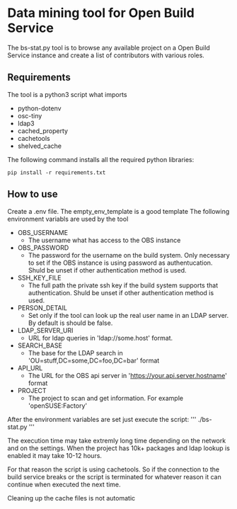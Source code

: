 # Data mining tool for Open Build Service
The bs-stat.py tool is to browse any available project on a Open Build Service instance and create a list of contributors with various roles.
## Requirements

The tool is a python3 script what imports

* python-dotenv
* osc-tiny
* ldap3
* cached_property
* cachetools
* shelved_cache

The following command installs all the required python libraries:
```
pip install -r requirements.txt
```

## How to use
Create a .env file. The empty_env_template is a good template
The following environment variabls are used by the tool
  
* OBS_USERNAME
  + The username what has access to the OBS instance
* OBS_PASSWORD
  + The password for the username on the build system. Only necessary to set if the OBS instance is using password as authentucation. Shuld be unset if other authentication method is used.
* SSH_KEY_FILE
  + The full path the private ssh key if the build system supports that authentication. Shuld be unset if other authentication method is used.
* PERSON_DETAIL
  + Set only if the tool can look up the real user name in an LDAP server. By default is should be false.
* LDAP_SERVER_URI
  + URL for ldap queries in 'ldap://some.host' format. 
* SEARCH_BASE
  + The base for the LDAP search in 'OU=stuff,DC=some,DC=foo,DC=bar' format
* API_URL
  + The URL for the OBS api server in 'https://your.api.server.hostname' format
* PROJECT
  + The project to scan and get information. For example 'openSUSE:Factory'

After the environment variables are set just execute the script:
'''
./bs-stat.py
'''

The execution time may take extremly long time depending on the network and on the settings. When the project has 10k+ packages and ldap lookup is enabled it may take 10-12 hours.


For that reason the script is using cachetools. So if the connection to the build service breaks or the script is terminated for whatever reason it can continue when executed the next time.


Cleaning up the cache files is not automatic
